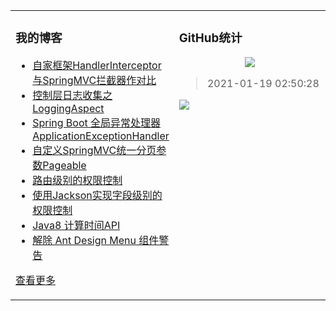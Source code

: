 <table align="center"><tr>
<td valign="top" width="50%">

### 我的博客
- [自家框架HandlerInterceptor与SpringMVC拦截器作对比](https://taketoday.cn/articles/1606746773560)
- [控制层日志收集之LoggingAspect](https://taketoday.cn/articles/1606742566410)
- [Spring Boot 全局异常处理器ApplicationExceptionHandler](https://taketoday.cn/articles/1606740754368)
- [自定义SpringMVC统一分页参数Pageable](https://taketoday.cn/articles/1606740481571)
- [路由级别的权限控制](https://taketoday.cn/articles/1606728769274)
- [使用Jackson实现字段级别的权限控制](https://taketoday.cn/articles/1606728218662)
- [Java8 计算时间API](https://taketoday.cn/articles/1598021857765)
- [解除 Ant Design Menu 组件警告](https://taketoday.cn/articles/1597844086567)

[查看更多](https://taketoday.cn)

</td>
<td valign="top" width="50%">

### GitHub统计
<p align="center">
  <img src="https://github-readme-stats.vercel.app/api?username=TAKETODAY"/>
</p>

> 2021-01-19 02:50:28
    
<a title="Hits" target="_blank" href="https://github.com/TAKETODAY/TAKETODAY">
    <img src="https://hits.b3log.org/TAKETODAY/TAKETODAY.svg">
</a>

</td>
</tr></table>
